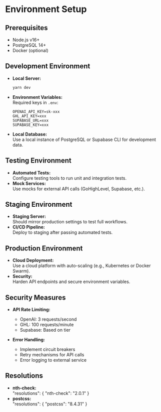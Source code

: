 # Environment Setup

## Prerequisites

- Node.js v16+
- PostgreSQL 14+
- Docker (optional)

## Development Environment

- **Local Server:**  
  ```bash
  yarn dev
  ```
- **Environment Variables:**  
  Required keys in `.env`:
  ```
  OPENAI_API_KEY=sk-xxx
  GHL_API_KEY=xxx
  SUPABASE_URL=xxx
  SUPABASE_KEY=xxx
  ```
- **Local Database:**  
  Use a local instance of PostgreSQL or Supabase CLI for development data.

## Testing Environment

- **Automated Tests:**  
  Configure testing tools to run unit and integration tests.
- **Mock Services:**  
  Use mocks for external API calls (GoHighLevel, Supabase, etc.).

## Staging Environment

- **Staging Server:**  
  Should mirror production settings to test full workflows.
- **CI/CD Pipeline:**  
  Deploy to staging after passing automated tests.

## Production Environment

- **Cloud Deployment:**  
  Use a cloud platform with auto-scaling (e.g., Kubernetes or Docker Swarm).
- **Security:**  
  Harden API endpoints and secure environment variables.

## Security Measures

- **API Rate Limiting:**
  - OpenAI: 3 requests/second
  - GHL: 100 requests/minute
  - Supabase: Based on tier

- **Error Handling:**
  - Implement circuit breakers
  - Retry mechanisms for API calls
  - Error logging to external service

## Resolutions

- **nth-check:**  
  "resolutions": {
    "nth-check": "2.0.1"
  }
- **postcss:**  
  "resolutions": {
    "postcss": "8.4.31"
  }